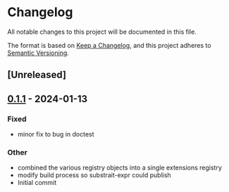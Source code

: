 # Changelog
All notable changes to this project will be documented in this file.

The format is based on [Keep a Changelog](https://keepachangelog.com/en/1.0.0/),
and this project adheres to [Semantic Versioning](https://semver.org/spec/v2.0.0.html).

## [Unreleased]

## [0.1.1](https://github.com/westonpace/substrait-expr/compare/substrait-expr-v0.1.0...substrait-expr-v0.1.1) - 2024-01-13

### Fixed
- minor fix to bug in doctest

### Other
- combined the various registry objects into a single extensions registry
- modify build process so substrait-expr could publish
- Initial commit
